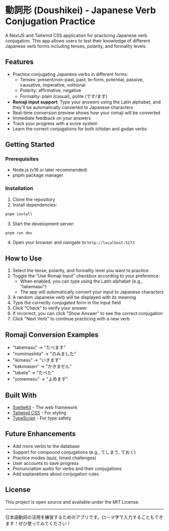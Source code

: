 # 動詞形 (Doushikei) - Japanese Verb Conjugation Practice

A NextJS and Tailwind CSS application for practicing Japanese verb conjugation. This app allows users to test their knowledge of different Japanese verb forms including tenses, polarity, and formality levels.

## Features

- Practice conjugating Japanese verbs in different forms:
  - Tenses: present/non-past, past, te-form, potential, passive, causative, imperative, volitional
  - Polarity: affirmative, negative
  - Formality: plain (casual), polite (です/ます)
- **Romaji input support**: Type your answers using the Latin alphabet, and they'll be automatically converted to Japanese characters
- Real-time conversion preview shows how your romaji will be converted
- Immediate feedback on your answers
- Track your progress with a score system
- Learn the correct conjugations for both ichidan and godan verbs

## Getting Started

### Prerequisites

- Node.js (v16 or later recommended)
- pnpm package manager

### Installation

1. Clone the repository
2. Install dependencies:

```bash
pnpm install
```

3. Start the development server:

```bash
pnpm run dev
```

4. Open your browser and navigate to `http://localhost:5173`

## How to Use

1. Select the tense, polarity, and formality level you want to practice
2. Toggle the "Use Romaji Input" checkbox according to your preference:
   - When enabled, you can type using the Latin alphabet (e.g., "tabemasu")
   - The app will automatically convert your input to Japanese characters
3. A random Japanese verb will be displayed with its meaning
4. Type the correctly conjugated form in the input field
5. Click "Check" to verify your answer
6. If incorrect, you can click "Show Answer" to see the correct conjugation
7. Click "Next Verb" to continue practicing with a new verb

## Romaji Conversion Examples

- "tabemasu" → "たべます"
- "nomimashita" → "のみました"
- "ikimasu" → "いきます"
- "kakimasen" → "かきません"
- "tabeta" → "たべた"
- "yomemasu" → "よめます"

## Built With

- [SvelteKit](https://kit.svelte.dev/) - The web framework
- [Tailwind CSS](https://tailwindcss.com/) - For styling
- [TypeScript](https://www.typescriptlang.org/) - For type safety

## Future Enhancements

- Add more verbs to the database
- Support for compound conjugations (e.g., てしまう, ておく)
- Practice modes (quiz, timed challenges)
- User accounts to save progress
- Pronunciation audio for verbs and their conjugations
- Add explanations about conjugation rules

## License

This project is open source and available under the MIT License.

---

日本語動詞の活用を練習するためのアプリです。ローマ字で入力することもできます！ぜひ使ってみてください！
